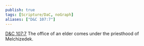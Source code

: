 ```yaml
---
publish: true
tags: [Scripture/DaC, noGraph]
aliases: ["D&C 107:7"]
---
```

[D&C 107:7](https://churchofjesuschrist.org/study/scriptures/dc-testament/dc/107?lang=eng&id=p7#p7) The office of an elder comes under the priesthood of Melchizedek.

